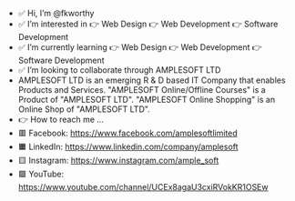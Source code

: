 - ✅ Hi, I’m @fkworthy
- ✅ I’m interested in 👉 Web Design 👉 Web Development 👉 Software Development
- ✅ I’m currently learning 👉 Web Design 👉 Web Development 👉 Software Development 
- ✅ I’m looking to collaborate through AMPLESOFT LTD
- AMPLESOFT LTD is an emerging R & D based IT Company that enables Products and Services.
"AMPLESOFT Online/Offline Courses" is a Product of "AMPLESOFT LTD".
"AMPLESOFT Online Shopping" is an Online Shop of "AMPLESOFT LTD".
- 👉 How to reach me ...
- 🟥 Facebook: https://www.facebook.com/amplesoftlimited
- 🟧 LinkedIn: https://www.linkedin.com/company/amplesoft
- 🟨 Instagram: https://www.instagram.com/ample_soft
- 🟩 YouTube: https://www.youtube.com/channel/UCEx8agaU3cxiRVokKR1OSEw
<!---
fkworthy/fkworthy is a ✨ special ✨ repository because its `README.md` (this file) appears on your GitHub profile.
You can click the Preview link to take a look at your changes.
--->
